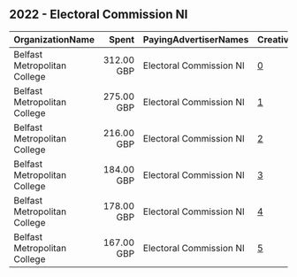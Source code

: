 ## 2022 - Electoral Commission NI 
|OrganizationName|Spent|PayingAdvertiserNames|CreativeUrls|Impressions|Genders|AgeBrackets|CountryCodes|BillingAddresses|CandidateBallotInformation|
|:---|---:|:---|:---|---:|:---|:---|:---|:---|:---|
|Belfast Metropolitan College|312.00 GBP|Electoral Commission NI|[0](https://www.snap.com/political-ads/asset/ef5f158a9a547eb4182b09a34cd450f035603d0847d130b31602fbc281357529?mediaType=mp4)|143,463||18-34|united kingdom|"Holywood Road,Belfast,BT42GU,GB"||
|Belfast Metropolitan College|275.00 GBP|Electoral Commission NI|[1](https://www.snap.com/political-ads/asset/126d0726422b271faaabdf836d7d0c6f8e4bfc7d28d616d7cc8f78b44695ee5f?mediaType=mp4)|68,054||35+|united kingdom|"Holywood Road,Belfast,BT42GU,GB"||
|Belfast Metropolitan College|216.00 GBP|Electoral Commission NI|[2](https://www.snap.com/political-ads/asset/77f31b69018581d3c90ec5268af0c04f7e86d6f7125002f53df3f0940ab14107?mediaType=mp4)|71,863||18-34|united kingdom|"Holywood Road,Belfast,BT42GU,GB"||
|Belfast Metropolitan College|184.00 GBP|Electoral Commission NI|[3](https://www.snap.com/political-ads/asset/881adb945d85288928e8e815d5c6624ca22f244f241332e9fc61d9fcb2d75084?mediaType=mp4)|70,563||18-34|united kingdom|"Holywood Road,Belfast,BT42GU,GB"||
|Belfast Metropolitan College|178.00 GBP|Electoral Commission NI|[4](https://www.snap.com/political-ads/asset/a7ee1e267e712400217a3ae52e193e8a9d21463f6dad5ed1da79d681d4a52906?mediaType=mp4)|29,908||35+|united kingdom|"Holywood Road,Belfast,BT42GU,GB"||
|Belfast Metropolitan College|167.00 GBP|Electoral Commission NI|[5](https://www.snap.com/political-ads/asset/57ad877ae6bc8ca21c8723895f3dd8b9b621fda739f7e6b2a1ea44390736f468?mediaType=mp4)|36,375||35+|united kingdom|"Holywood Road,Belfast,BT42GU,GB"||
